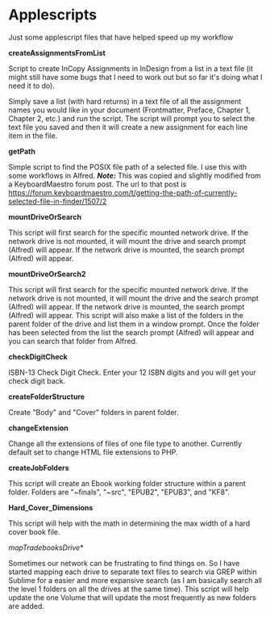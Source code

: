# Applescripts
Just some applescript files that have helped speed up my workflow

**createAssignmentsFromList**

Script to create InCopy Assignments in InDesign from a list in a text file (it might still have some bugs that I need to work out but so far it's doing what I need it to do).

Simply save a list (with hard returns) in a text file of all the assignment names you would like in your document (Frontmatter, Preface, Chapter 1, Chapter 2, etc.) and run the script. The script will prompt you to select the text file you saved and then it will create a new assignment for each line item in the file.


**getPath**

Simple script to find the POSIX file path of a selected file. I use this with some workflows in Alfred. **_Note:_** This was copied and slightly modified from a KeyboardMaestro forum post. The url to that post is https://forum.keyboardmaestro.com/t/getting-the-path-of-currently-selected-file-in-finder/1507/2


**mountDriveOrSearch**

This script will first search for the specific mounted network drive. If the network drive is not mounted, it will mount the drive and search prompt (Alfred) will appear. If the network drive is mounted, the search prompt (Alfred) will appear.


**mountDriveOrSearch2**

This script will first search for the specific mounted network drive. If the network drive is not mounted, it will mount the drive and the search prompt (Alfred) will appear. If the network drive is mounted, the search prompt (Alfred) will appear. This script will also make a list of the folders in the parent folder of the drive and list them in a window prompt. Once the folder has been selected from the list the search prompt (Alfred) will appear and you can search that folder from Alfred.


**checkDigitCheck**

ISBN-13 Check Digit Check. Enter your 12 ISBN digits and you will get your check digit back.

**createFolderStructure**

Create "Body" and "Cover" folders in parent folder.

**changeExtension**

Change all the extensions of files of one file type to another. Currently default set to change HTML file extensions to PHP.

**createJobFolders**

This script will create an Ebook working folder structure within a parent folder. Folders are "~finals", "~src", "EPUB2", "EPUB3", and "KF8".

**Hard_Cover_Dimensions**

This script will help with the math in determining the max width of a hard cover book file.

*mapTradebooksDrive**

Sometimes our network can be frustrating to find things on. So I have started mapping each drive to separate text files to search via GREP within Sublime for a easier and more expansive search (as I am basically search all the level 1 folders on all the drives at the same time). This script will help update the one Volume that will update the most frequently as new folders are added.
